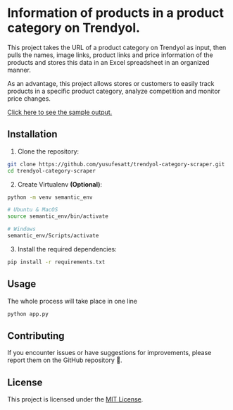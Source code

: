 # Information of products in a product category on Trendyol.
This project takes the URL of a product category on Trendyol as input, then pulls the names, image links, product links and price information of the products and stores this data in an Excel spreadsheet in an organized manner.

As an advantage, this project allows stores or customers to easily track products in a specific product category, analyze competition and monitor price changes.<br>

[Click here to see the sample output.](https://prnt.sc/U6hJ7xJX54Of)

## Installation

1. Clone the repository:

```bash
git clone https://github.com/yusufesatt/trendyol-category-scraper.git
cd trendyol-category-scraper
```

2. Create Virtualenv **(Optional)**:

```bash
python -m venv semantic_env

# Ubuntu & MacOS
source semantic_env/bin/activate

# Windows
semantic_env/Scripts/activate
```

3. Install the required dependencies:

```bash 
pip install -r requirements.txt
```

## Usage

The whole process will take place in one line 

```bash
python app.py
```

## Contributing

If you encounter issues or have suggestions for improvements, please report them on the GitHub repository 🚀.

## License

This project is licensed under the [MIT License](https://github.com/yusufesatt/trendyol-category-scraper?tab=MIT-1-ov-file).

